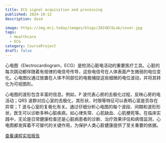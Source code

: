 ```yaml
---
title: ECG signal acquisition and processing
published: 2024-10-12
description: dasd

image: https://img.mrj.today/images/blogs/2024ECGLab/cover.jpg
tags:
  - Healthcare
  - ECG
category: CourseProject
draft: false
---
```


心电图（Electrocardiogram，ECG）是检测心脏电活动的重要医疗工具。心脏的每次跳动都伴随着有规律的电信号传导，这些电信号在人体表面产生微弱的电位变化。心电图仪通过放置在人体不同部位的电极捕捉这些细微的电位波动，并将其转化为可视图形。

心电图的波形包含丰富的信息。例如，P 波代表心房的去极化过程，反映心房的电活动；QRS 波群对应心室的去极化，其形状、时限等特征可以表明心室是否存在异常；T 波与心室的复极化有关。通过仔细分析心电图的每个波段、间期和波形形状，医生可以诊断多种心脏疾病，如心律失常、心肌缺血、心肌梗死等。在临床实践中，无论是日常健康检查还是心脏病患者的诊断、治疗效果评估和病情监测，心电图都发挥着不可替代的关键作用，为保护人类心脏健康提供了至关重要的依据。


[查看课程实验报告]("https://img.mrj.today/images/blogs/2024ECGLab/report.pdf")
